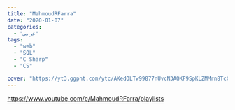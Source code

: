 ```yaml
---
title: "MahmoudRFarra"
date: "2020-01-07"
categories:
  - "عربي"
tags:
  - "web"
  - "SQL"
  - "C Sharp"
  - "CS"

cover: "https://yt3.ggpht.com/ytc/AKedOLTw99877nUvcN3AQKF9SpKLZMMrn8TcCnxF_irf=s88-c-k-c0x00ffffff-no-rj"
---
```


https://www.youtube.com/c/MahmoudRFarra/playlists
